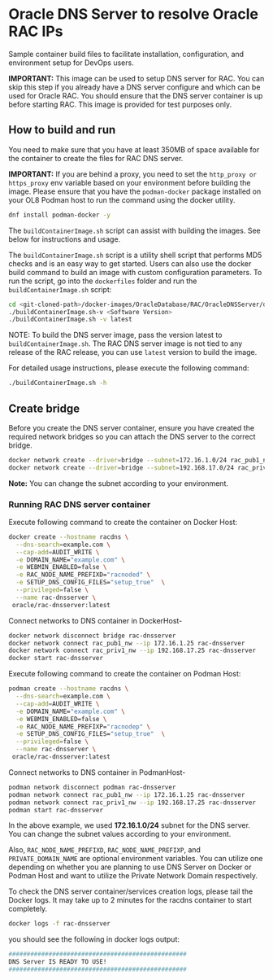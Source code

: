 # Oracle DNS Server to resolve Oracle RAC IPs

Sample container build files to facilitate installation, configuration, and environment setup for DevOps users.

**IMPORTANT:** This image can be used to setup DNS server for RAC. You can skip this step if you already have a DNS server configure and which can be used for Oracle RAC. You should ensure that the DNS server container is up before starting RAC. This image is provided for test purposes only.

## How to build and run
You need to make sure that you have at least 350MB of space available for the container to create the files for RAC DNS server.

**IMPORTANT:** If you are behind a proxy, you need to set the `http_proxy or https_proxy` env variable based on your environment before building the image. Please ensure that you have the `podman-docker` package installed on your OL8 Podman host to run the command using the docker utility.
```bash
dnf install podman-docker -y
```

The `buildContainerImage.sh` script can assist with building the images. See below for instructions and usage.

The `buildContainerImage.sh` script is a utility shell script that performs MD5 checks and is an easy way to get started. Users can also use the docker build command to build an image with custom configuration parameters. To run the script, go into the `dockerfiles` folder and run the `buildContainerImage.sh` script:

```bash
cd <git-cloned-path>/docker-images/OracleDatabase/RAC/OracleDNSServer/dockerfiles 
./buildContainerImage.sh-v <Software Version>
./buildContainerImage.sh -v latest
```
NOTE: To build the DNS server image, pass the version latest to `buildContainerImage.sh`. The RAC DNS server image is not tied to any release of the RAC release, you can use `latest` version to build the image.

For detailed usage instructions, please execute the following command:

```bash
./buildContainerImage.sh -h
```

## Create bridge
Before you create the DNS server container, ensure you have created the required network bridges so you can attach the DNS server to the correct bridge.

```bash
docker network create --driver=bridge --subnet=172.16.1.0/24 rac_pub1_nw
docker network create --driver=bridge --subnet=192.168.17.0/24 rac_priv1_nw
```
**Note:** You can change the subnet according to your environment.

### Running RAC DNS server container
Execute following command to create the container on Docker Host:

```bash
docker create --hostname racdns \
  --dns-search=example.com \
  --cap-add=AUDIT_WRITE \
  -e DOMAIN_NAME="example.com" \
  -e WEBMIN_ENABLED=false \
  -e RAC_NODE_NAME_PREFIXD="racnoded" \
  -e SETUP_DNS_CONFIG_FILES="setup_true"  \
  --privileged=false \
  --name rac-dnsserver \
 oracle/rac-dnsserver:latest
```
Connect networks to DNS container in DockerHost-
```bash
docker network disconnect bridge rac-dnsserver
docker network connect rac_pub1_nw --ip 172.16.1.25 rac-dnsserver
docker network connect rac_priv1_nw --ip 192.168.17.25 rac-dnsserver
docker start rac-dnsserver
```

Execute following command to create the container on Podman Host:

```bash
podman create --hostname racdns \
  --dns-search=example.com \
  --cap-add=AUDIT_WRITE \
  -e DOMAIN_NAME="example.com" \
  -e WEBMIN_ENABLED=false \
  -e RAC_NODE_NAME_PREFIXP="racnodep" \
  -e SETUP_DNS_CONFIG_FILES="setup_true"  \
  --privileged=false \
  --name rac-dnsserver \
 oracle/rac-dnsserver:latest
```

Connect networks to DNS container in PodmanHost-
```bash
podman network disconnect podman rac-dnsserver
podman network connect rac_pub1_nw --ip 172.16.1.25 rac-dnsserver
podman network connect rac_priv1_nw --ip 192.168.17.25 rac-dnsserver
podman start rac-dnsserver
```
In the above example, we used **172.16.1.0/24** subnet for the DNS server. You can change the subnet values according to your environment.

Also, `RAC_NODE_NAME_PREFIXD`, `RAC_NODE_NAME_PREFIXP`, and `PRIVATE_DOMAIN_NAME` are optional environment variables. You can utilize one depending on whether you are planning to use DNS Server on Docker or Podman Host and want to utilize the Private Network Domain respectively.

To check the DNS server container/services creation logs, please tail the Docker logs. It may take up to 2 minutes for the racdns container to start completely.

```bash
docker logs -f rac-dnsserver
```

you should see the following in docker logs output:

```bash
#################################################
DNS Server IS READY TO USE!
#################################################
```
